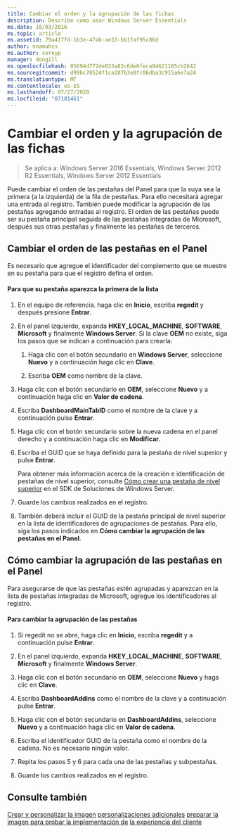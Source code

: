 ```yaml
---
title: Cambiar el orden y la agrupación de las fichas
description: Describe cómo usar Windows Server Essentials
ms.date: 10/03/2016
ms.topic: article
ms.assetid: 79a417fd-1b3e-47ab-ae33-bb1faf95c86d
author: nnamuhcs
ms.author: coreyp
manager: dongill
ms.openlocfilehash: 05694d772de033a82c6de6feca94621185cb2642
ms.sourcegitcommit: d99bc78524f1ca287b3e8fc06dba3c915a6e7a24
ms.translationtype: MT
ms.contentlocale: es-ES
ms.lasthandoff: 07/27/2020
ms.locfileid: "87181461"
---
```

# <a name="change-the-order-and-grouping-of-tabs"></a>Cambiar el orden y la agrupación de las fichas

>Se aplica a: Windows Server 2016 Essentials, Windows Server 2012 R2 Essentials, Windows Server 2012 Essentials

Puede cambiar el orden de las pestañas del Panel para que la suya sea la primera (a la izquierda) de la fila de pestañas. Para ello necesitará agregar una entrada al registro. También puede modificar la agrupación de las pestañas agregando entradas al registro. El orden de las pestañas puede ser su pestaña principal seguida de las pestañas integradas de Microsoft, después sus otras pestañas y finalmente las pestañas de terceros.

## <a name="change-the-order-of-the-tabs-in-the-dashboard"></a>Cambiar el orden de las pestañas en el Panel
 Es necesario que agregue el identificador del complemento que se muestre en su pestaña para que el registro defina el orden.

#### <a name="to-display-your-tab-first-in-the-list-of-tabs"></a>Para que su pestaña aparezca la primera de la lista

1.  En el equipo de referencia. haga clic en **Inicio**, escriba **regedit** y después presione **Entrar**.

2.  En el panel izquierdo, expanda **HKEY_LOCAL_MACHINE**, **SOFTWARE**, **Microsoft** y finalmente **Windows Server**. Si la clave **OEM** no existe, siga los pasos que se indican a continuación para crearla:

    1.  Haga clic con el botón secundario en **Windows Server**, seleccione **Nuevo** y a continuación haga clic en **Clave**.

    2.  Escriba **OEM** como nombre de la clave.

3.  Haga clic con el botón secundario en **OEM**, seleccione **Nuevo** y a continuación haga clic en **Valor de cadena**.

4.  Escriba **DashboardMainTabID** como el nombre de la clave y a continuación pulse **Entrar**.

5.  Haga clic con el botón secundario sobre la nueva cadena en el panel derecho y a continuación haga clic en **Modificar**.

6.  Escriba el GUID que se haya definido para la pestaña de nivel superior y pulse **Entrar**.

     Para obtener más información acerca de la creación e identificación de pestañas de nivel superior, consulte [Cómo crear una pestaña de nivel superior](https://msdn.microsoft.com/library/gg513957) en el SDK de Soluciones de Windows Server.

7.  Guarde los cambios realizados en el registro.

8.  También deberá incluir el GUID de la pestaña principal de nivel superior en la lista de identificadores de agrupaciones de pestañas. Para ello, siga los pasos indicados en **Cómo cambiar la agrupación de las pestañas en el Panel**.

## <a name="change-the-grouping-of-tabs-in-the-dashboard"></a>Cómo cambiar la agrupación de las pestañas en el Panel
 Para asegurarse de que las pestañas estén agrupadas y aparezcan en la lista de pestañas integradas de Microsoft, agregue los identificadores al registro.

#### <a name="to-change-the-grouping-of-tabs"></a>Para cambiar la agrupación de las pestañas

1.  Si regedit no se abre, haga clic en **Inicio**, escriba **regedit** y a continuación pulse **Entrar**.

2.  En el panel izquierdo, expanda **HKEY_LOCAL_MACHINE**, **SOFTWARE**, **Microsoft** y finalmente **Windows Server**.

3.  Haga clic con el botón secundario en **OEM**, seleccione **Nuevo** y haga clic en **Clave**.

4.  Escriba **DashboardAddins** como el nombre de la clave y a continuación pulse **Entrar**.

5.  Haga clic con el botón secundario en **DashboardAddins**, seleccione **Nuevo** y a continuación haga clic en **Valor de cadena**.

6.  Escriba el identificador GUID de la pestaña como el nombre de la cadena. No es necesario ningún valor.

7.  Repita los pasos 5 y 6 para cada una de las pestañas y subpestañas.

8.  Guarde los cambios realizados en el registro.

## <a name="see-also"></a>Consulte también
 [Crear y personalizar la imagen](Creating-and-Customizing-the-Image.md) [personalizaciones adicionales](Additional-Customizations.md) [preparar la imagen para probar la implementación de](Preparing-the-Image-for-Deployment.md) [la experiencia del cliente](Testing-the-Customer-Experience.md)